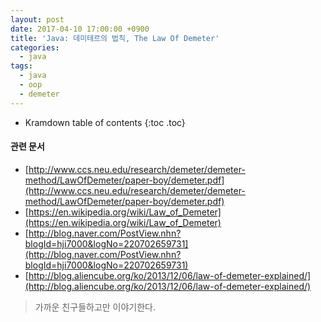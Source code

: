 ```yaml
---
layout: post
date: 2017-04-10 17:00:00 +0900
title: 'Java: 데미테르의 법칙, The Law Of Demeter'
categories:
  - java
tags:
  - java
  - oop
  - demeter
---
```


* Kramdown table of contents
{:toc .toc}

#### 관련 문서

- [http://www.ccs.neu.edu/research/demeter/demeter-method/LawOfDemeter/paper-boy/demeter.pdf](http://www.ccs.neu.edu/research/demeter/demeter-method/LawOfDemeter/paper-boy/demeter.pdf)
- [https://en.wikipedia.org/wiki/Law_of_Demeter](https://en.wikipedia.org/wiki/Law_of_Demeter)
- [http://blog.naver.com/PostView.nhn?blogId=hji7000&logNo=220702659731](http://blog.naver.com/PostView.nhn?blogId=hji7000&logNo=220702659731)
- [http://blog.aliencube.org/ko/2013/12/06/law-of-demeter-explained/](http://blog.aliencube.org/ko/2013/12/06/law-of-demeter-explained/)


> 가까운 친구들하고만 이야기한다.
